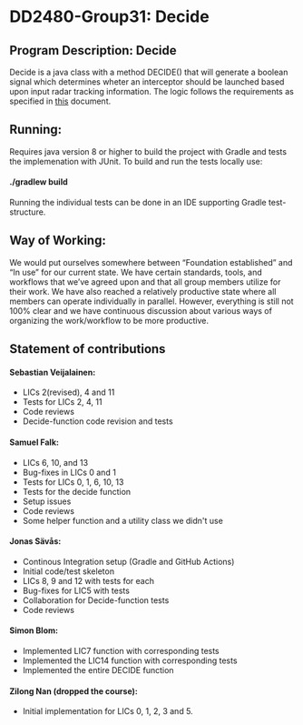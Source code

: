 # DD2480-Group31: Decide

## Program Description: Decide 
Decide is a java class with a method DECIDE() that will generate a boolean signal which determines wheter an interceptor should be launched based upon input radar tracking information. The logic follows the requirements as specified in [this](https://canvas.kth.se/courses/37918/files/6157550/download?wrap=1) document.

## Running:
Requires java version 8 or higher to build the project with Gradle and tests the implemenation with JUnit.
To build and run the tests locally use:
#### ./gradlew build

Running the individual tests can be done in an IDE supporting Gradle test-structure.

## Way of Working:
We would put ourselves somewhere between “Foundation established” and “In use” for our current state. We have certain standards, tools, and workflows that we’ve agreed upon and that all group members utilize for their work. We have also reached a relatively productive state where all members can operate individually in parallel. However, everything is still not 100% clear and we have continuous discussion about various ways of organizing the work/workflow to be more productive. 



## Statement of contributions
#### Sebastian Veijalainen:
- LICs 2(revised), 4 and 11
- Tests for LICs 2, 4, 11
- Code reviews
- Decide-function code revision and tests

#### Samuel Falk: 
- LICs 6, 10, and 13
- Bug-fixes in LICs 0 and 1
- Tests for LICs 0, 1, 6, 10, 13
- Tests for the decide function
- Setup issues
- Code reviews
- Some helper function and a utility class we didn't use

#### Jonas Sävås:
- Continous Integration setup (Gradle and GitHub Actions)
- Initial code/test skeleton
- LICs 8, 9 and 12 with tests for each 
- Bug-fixes for LIC5 with tests
- Collaboration for Decide-function tests
- Code reviews

#### Simon Blom:
- Implemented LIC7 function with corresponding tests
- Implemented the LIC14 function with corresponding tests
- Implemented the entire DECIDE function

 #### Zilong Nan (dropped the course):
 - Initial implementation for LICs 0, 1, 2, 3 and 5.
